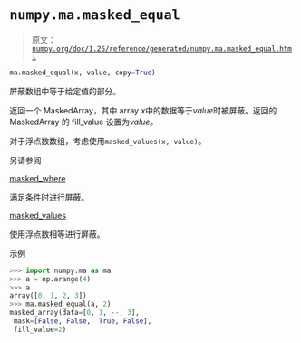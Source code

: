 # `numpy.ma.masked_equal`

> 原文：[`numpy.org/doc/1.26/reference/generated/numpy.ma.masked_equal.html`](https://numpy.org/doc/1.26/reference/generated/numpy.ma.masked_equal.html)

```py
ma.masked_equal(x, value, copy=True)
```

屏蔽数组中等于给定值的部分。

返回一个 MaskedArray，其中 array *x*中的数据等于*value*时被屏蔽。返回的 MaskedArray 的 fill_value 设置为*value*。

对于浮点数数组，考虑使用`masked_values(x, value)`。

另请参阅

[masked_where](https://numpy.org/doc/1.26/reference/generated/numpy.ma.masked_where.html#numpy.ma.masked_where "numpy.ma.masked_where")

满足条件时进行屏蔽。

[masked_values](https://numpy.org/doc/1.26/reference/generated/numpy.ma.masked_values.html#numpy.ma.masked_values "numpy.ma.masked_values")

使用浮点数相等进行屏蔽。

示例

```py
>>> import numpy.ma as ma
>>> a = np.arange(4)
>>> a
array([0, 1, 2, 3])
>>> ma.masked_equal(a, 2)
masked_array(data=[0, 1, --, 3],
 mask=[False, False,  True, False],
 fill_value=2) 
```
